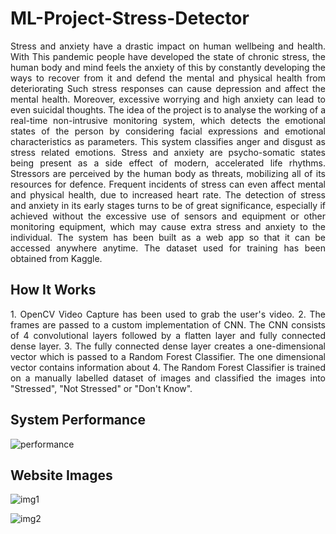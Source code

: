 # ML-Project-Stress-Detector

<div style="text-align: justify">
    Stress and anxiety have a drastic impact on human wellbeing and health. With This pandemic people have developed the state of chronic stress, the human body and mind feels the anxiety of this by constantly developing the ways to recover from it and defend the mental and physical health from deteriorating Such stress responses can cause depression and affect the mental health. Moreover, excessive worrying and high anxiety can lead to even suicidal thoughts. The idea of the project is to analyse the working of a real-time non-intrusive monitoring system, which detects the emotional states of the person by considering facial expressions and emotional characteristics as parameters. This system classifies anger and disgust as stress related emotions. Stress and anxiety are psycho-somatic states being present as a side effect of modern, accelerated life rhythms. Stressors are perceived by the human body as threats, mobilizing all of its resources for defence. Frequent incidents of stress can even affect mental and physical health, due to increased heart rate. The detection of stress and anxiety in its early stages turns to be of great significance, especially if achieved without the excessive use of sensors and equipment or other monitoring equipment, which may cause extra stress and anxiety to the individual. The system has been built as a web app so that it can be accessed anywhere anytime. The dataset used for training has been obtained from Kaggle.
</div>

## How It Works

<div style="text-align: justify">
    1. OpenCV Video Capture has been used to grab the user's video.
    2. The frames are passed to a custom implementation of CNN. The CNN consists of 4 convolutional layers followed by a flatten layer and fully connected dense layer.
    3. The fully connected dense layer creates a one-dimensional vector which is passed to a Random Forest Classifier. The one dimensional vector contains information about 
    4. The Random Forest Classifier is trained on a manually labelled dataset of images and classified the images into "Stressed", "Not Stressed" or "Don't Know".
</div>

## System Performance
![performance](https://github.com/rithvik2607/ML-Project-Stress-Detector/blob/master/performance.png?raw=true)

## Website Images
![img1](https://github.com/rithvik2607/ML-Project-Stress-Detector/blob/master/web1.png?raw=true)

![img2](https://github.com/rithvik2607/ML-Project-Stress-Detector/blob/master/web2.png?raw=true)